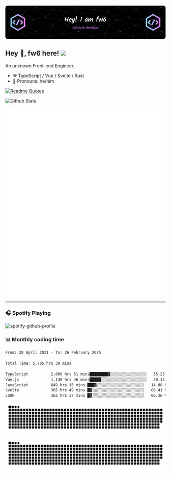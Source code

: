![Header](github-header-image.png)

## Hey 👋, fw6 here! <img src="https://github.githubassets.com/images/mona-whisper.gif" height="24" />


An unknown Front-end Engineer.

-   :hammer_and_pick: TypeScript / Vue / Svelte / Rust
-   :man: Pronouns: he/him


[![Readme Quotes](https://quotes-github-readme.vercel.app/api?type=horizontal&theme=algolia)](https://github.com/piyushsuthar/github-readme-quotes)



![Github Stats](https://github-readme-stats.vercel.app/api?username=fw6&bg_color=30,e96443,904e95&title_color=fff&text_color=fff)

![](https://raw.githubusercontent.com/fw6/github-stats-transparent/output/generated/overview.svg)
![](https://raw.githubusercontent.com/fw6/github-stats-transparent/output/generated/languages.svg)


---

### 🎧 Spotify Playing

<!-- ![spotify-github-profile](/img/default.svg) -->

![spotify-github-profile](https://spotify-github-profile.vercel.app/api/view.svg?uid=r6wn4hdvypv0lkzyrj0e0pjct&cover_image=true&theme=default&show_offline=true&background_color=9a10ad&interchange=true&bar_color_cover=true)



### :bar_chart: Monthly coding time 

<!--START_SECTION:waka-->

```txt
From: 28 April 2021 - To: 26 February 2025

Total Time: 5,705 hrs 39 mins

TypeScript          2,009 hrs 51 mins████████▓░░░░░░░░░░░░░░░░   35.23 %
Vue.js              1,148 hrs 46 mins█████░░░░░░░░░░░░░░░░░░░░   20.13 %
JavaScript          849 hrs 15 mins ███▓░░░░░░░░░░░░░░░░░░░░░   14.88 %
Svelte              365 hrs 49 mins █▓░░░░░░░░░░░░░░░░░░░░░░░   06.41 %
JSON                362 hrs 37 mins █▓░░░░░░░░░░░░░░░░░░░░░░░   06.36 %
```

<!--END_SECTION:waka-->




![github contribution grid snake animation](https://raw.githubusercontent.com/platane/platane/output/github-contribution-grid-snake-dark.svg#gh-dark-mode-only)![github contribution grid snake animation](https://raw.githubusercontent.com/platane/platane/output/github-contribution-grid-snake.svg#gh-light-mode-only)
